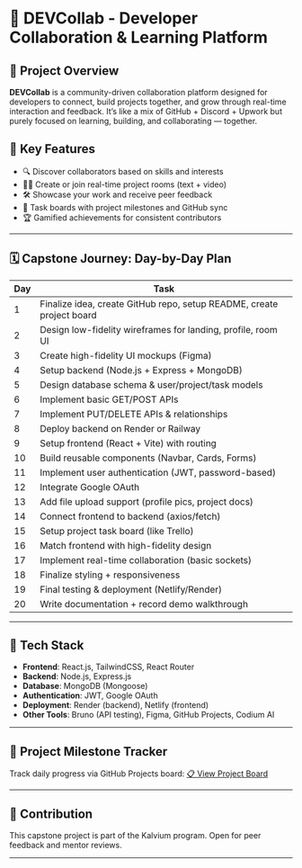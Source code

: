 # 🤝 DEVCollab - Developer Collaboration & Learning Platform

## 📘 Project Overview

**DEVCollab** is a community-driven collaboration platform designed for developers to connect, build projects together, and grow through real-time interaction and feedback. It’s like a mix of GitHub + Discord + Upwork but purely focused on learning, building, and collaborating — together.

## 🎯 Key Features

- 🔍 Discover collaborators based on skills and interests
- 🧑‍💻 Create or join real-time project rooms (text + video)
- 🛠 Showcase your work and receive peer feedback
- 🧾 Task boards with project milestones and GitHub sync
- 🏆 Gamified achievements for consistent contributors

---

## 🗓 Capstone Journey: Day-by-Day Plan

| Day | Task                                                                  |
| --- | --------------------------------------------------------------------- |
| 1   | Finalize idea, create GitHub repo, setup README, create project board |
| 2   | Design low-fidelity wireframes for landing, profile, room UI          |
| 3   | Create high-fidelity UI mockups (Figma)                               |
| 4   | Setup backend (Node.js + Express + MongoDB)                           |
| 5   | Design database schema & user/project/task models                     |
| 6   | Implement basic GET/POST APIs                                         |
| 7   | Implement PUT/DELETE APIs & relationships                             |
| 8   | Deploy backend on Render or Railway                                   |
| 9   | Setup frontend (React + Vite) with routing                            |
| 10  | Build reusable components (Navbar, Cards, Forms)                      |
| 11  | Implement user authentication (JWT, password-based)                   |
| 12  | Integrate Google OAuth                                                |
| 13  | Add file upload support (profile pics, project docs)                  |
| 14  | Connect frontend to backend (axios/fetch)                             |
| 15  | Setup project task board (like Trello)                                |
| 16  | Match frontend with high-fidelity design                              |
| 17  | Implement real-time collaboration (basic sockets)                     |
| 18  | Finalize styling + responsiveness                                     |
| 19  | Final testing & deployment (Netlify/Render)                           |
| 20  | Write documentation + record demo walkthrough                         |

---

## 🧰 Tech Stack

- **Frontend**: React.js, TailwindCSS, React Router
- **Backend**: Node.js, Express.js
- **Database**: MongoDB (Mongoose)
- **Authentication**: JWT, Google OAuth
- **Deployment**: Render (backend), Netlify (frontend)
- **Other Tools**: Bruno (API testing), Figma, GitHub Projects, Codium AI

---

## 📌 Project Milestone Tracker

Track daily progress via GitHub Projects board: [📋 View Project Board](#)

---

## 🙌 Contribution

This capstone project is part of the Kalvium program. Open for peer feedback and mentor reviews.

---
